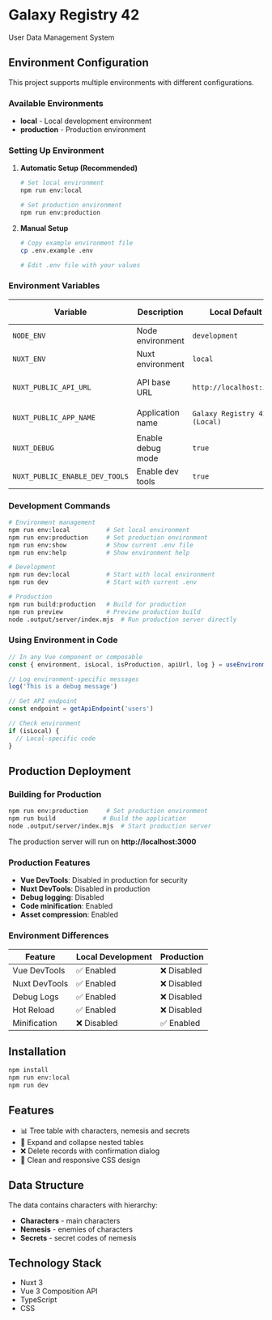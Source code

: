 # Galaxy Registry 42

User Data Management System

## Environment Configuration

This project supports multiple environments with different configurations.

### Available Environments

- **local** - Local development environment
- **production** - Production environment

### Setting Up Environment

1. **Automatic Setup (Recommended)**
   ```bash
   # Set local environment
   npm run env:local

   # Set production environment
   npm run env:production
   ```

2. **Manual Setup**
   ```bash
   # Copy example environment file
   cp .env.example .env

   # Edit .env file with your values
   ```

### Environment Variables

| Variable | Description | Local Default | Production Default |
|----------|-------------|---------------|-------------------|
| `NODE_ENV` | Node environment | `development` | `production` |
| `NUXT_ENV` | Nuxt environment | `local` | `production` |
| `NUXT_PUBLIC_API_URL` | API base URL | `http://localhost:3000` | Your production URL |
| `NUXT_PUBLIC_APP_NAME` | Application name | `Galaxy Registry 42 (Local)` | `Galaxy Registry 42` |
| `NUXT_DEBUG` | Enable debug mode | `true` | `false` |
| `NUXT_PUBLIC_ENABLE_DEV_TOOLS` | Enable dev tools | `true` | `false` |

### Development Commands

```bash
# Environment management
npm run env:local          # Set local environment
npm run env:production     # Set production environment
npm run env:show           # Show current .env file
npm run env:help           # Show environment help

# Development
npm run dev:local          # Start with local environment
npm run dev                # Start with current .env

# Production
npm run build:production   # Build for production
npm run preview            # Preview production build
node .output/server/index.mjs  # Run production server directly
```

### Using Environment in Code

```typescript
// In any Vue component or composable
const { environment, isLocal, isProduction, apiUrl, log } = useEnvironment()

// Log environment-specific messages
log('This is a debug message')

// Get API endpoint
const endpoint = getApiEndpoint('users')

// Check environment
if (isLocal) {
  // Local-specific code
}
```

## Production Deployment

### Building for Production

```bash
npm run env:production     # Set production environment
npm run build             # Build the application
node .output/server/index.mjs  # Start production server
```

The production server will run on **http://localhost:3000**

### Production Features

- **Vue DevTools**: Disabled in production for security
- **Nuxt DevTools**: Disabled in production
- **Debug logging**: Disabled
- **Code minification**: Enabled
- **Asset compression**: Enabled

### Environment Differences

| Feature | Local Development | Production |
|---------|------------------|------------|
| Vue DevTools | ✅ Enabled | ❌ Disabled |
| Nuxt DevTools | ✅ Enabled | ❌ Disabled |
| Debug Logs | ✅ Enabled | ❌ Disabled |
| Hot Reload | ✅ Enabled | ❌ Disabled |
| Minification | ❌ Disabled | ✅ Enabled |

## Installation

```bash
npm install
npm run env:local
npm run dev
```

## Features

- 📊 Tree table with characters, nemesis and secrets
- 🔄 Expand and collapse nested tables
- ❌ Delete records with confirmation dialog
- 🎨 Clean and responsive CSS design

## Data Structure

The data contains characters with hierarchy:
- **Characters** - main characters
- **Nemesis** - enemies of characters
- **Secrets** - secret codes of nemesis

## Technology Stack

- Nuxt 3
- Vue 3 Composition API
- TypeScript
- CSS